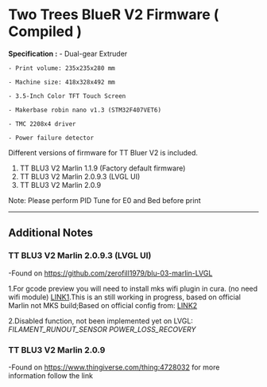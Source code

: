 # Two Trees BlueR V2 Firmware ( Compiled )

**Specification :**
    - Dual-gear Extruder
    
    - Print volume: 235x235x280 mm
    
    - Machine size: 418x328x492 mm
    
    - 3.5-Inch Color TFT Touch Screen 
    
    - Makerbase robin nano v1.3 (STM32F407VET6)
    
    - TMC 2208x4 driver
    
    - Power failure detector
   


Different versions of firmware for TT Bluer V2 is included.
1. TT BLU3 V2 Marlin 1.1.9 (Factory default firmware)
2. TT BLU3 V2 Marlin 2.0.9.3 (LVGL UI) 
3. TT BLU3 V2 Marlin 2.0.9 

Note: Please perform PID Tune for E0 and Bed before print

---

## Additional Notes

### TT BLU3 V2 Marlin 2.0.9.3 (LVGL UI) 
   -Found on https://github.com/zerofill1979/blu-03-marlin-LVGL
   
   
   1.For gcode preview you will need to install mks wifi plugin in cura. (no need wifi module) [LINK1](https://marketplace.ultimaker.com/app/cura/plugins/Jeredian/MKSWifiPlugin).This is an still working in progress, based on official Marlin not MKS build;Based on official config from: [LINK2](https://github.com/MarlinFirmware/Configurations/tree/import-2.0.x/config/examples/Two%20Trees/BlueR)
                            
   2.Disabled function, not been implemented yet on LVGL: *FILAMENT_RUNOUT_SENSOR* *POWER_LOSS_RECOVERY*
   

### TT BLU3 V2 Marlin 2.0.9 
   -Found on https://www.thingiverse.com/thing:4728032 for more information follow the link
   
   
  
                            
